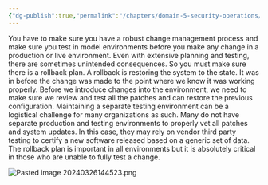 ```yaml
---
{"dg-publish":true,"permalink":"/chapters/domain-5-security-operations/domain-5-security-operations/5-13-the-risks-of-change/","noteIcon":""}
---
```



You have to make sure you have a robust change management process and make sure you test in model environments before you make any change in a production or live environment. Even with extensive planning and testing, there are sometimes unintended consequences. So you must make sure there is a rollback plan. A rollback is restoring the system to the state. It was in before the change was made to the point where we know it was working properly. Before we introduce changes into the environment, we need to make sure we review and test all the patches and can restore the previous configuration. Maintaining a separate testing environment can be a logistical challenge for many organizations as such. Many do not have separate production and testing environments to properly vet all patches and system updates. In this case, they may rely on vendor third party testing to certify a new software released based on a generic set of data. The rollback plan is important in all environments but it is absolutely critical in those who are unable to fully test a change.

![Pasted image 20240326144523.png](/img/user/Pasted%20image%2020240326144523.png)